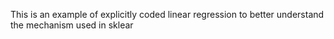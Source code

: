 This is an example of explicitly coded linear regression to better understand the mechanism used in sklear
